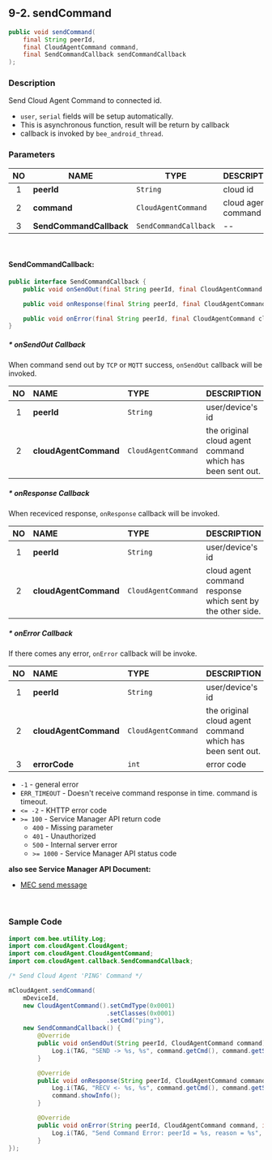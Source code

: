 ## 9-2. sendCommand

```java
public void sendCommand(
    final String peerId,
    final CloudAgentCommand command,
    final SendCommandCallback sendCommandCallback
);
```

### Description

Send Cloud Agent Command to connected id.

* `user`, `serial` fields will be setup automatically.
* This is asynchronous function, result will be return by callback
* callback is invoked by `bee_android_thread`.

### Parameters

| NO | NAME | TYPE | DESCRIPTION |
| :---: | --- | --- | --- |
| 1 | **peerId** | `String` | cloud id |
| 2 | **command** | `CloudAgentCommand` | cloud agent command |
| 3 | **SendCommandCallback** | `SendCommandCallback` | --|

<br>

#### SendCommandCallback:

```java
public interface SendCommandCallback {
    public void onSendOut(final String peerId, final CloudAgentCommand cloudAgentCommand);

    public void onResponse(final String peerId, final CloudAgentCommand cloudAgentCommand);

    public void onError(final String peerId, final CloudAgentCommand cloudAgentCommand, final int errorCode);
}
```

##### * onSendOut Callback

When command send out by `TCP` or `MQTT` success, `onSendOut` callback will be invoked.

| NO | NAME | TYPE | DESCRIPTION |
| :---: | :--- | :--- | :--- |
| 1 | **peerId** | `String` | user/device's id |
| 2 | **cloudAgentCommand** | `CloudAgentCommand` | the original cloud agent command which has been sent out. |

##### * onResponse Callback

When receviced response, `onResponse` callback will be invoked.

| NO | NAME | TYPE | DESCRIPTION |
| :---: | :--- | :--- | :--- |
| 1 | **peerId** | `String` | user/device's id |
| 2 | **cloudAgentCommand** | `CloudAgentCommand` | cloud agent command response which sent by the other side. |

##### * onError Callback

If there comes any error, `onError` callback will be invoke.

| NO | NAME | TYPE | DESCRIPTION |
| :---: | :--- | :--- | :--- |
| 1 | **peerId** | `String` | user/device's id |
| 2 | **cloudAgentCommand** | `CloudAgentCommand` | the original cloud agent command which has been sent out. |
| 3 | **errorCode** | `int` | error code |

* `-1`          - general error
* `ERR_TIMEOUT` - Doesn't receive command response in time. command is timeout.
* `<= -2`       - KHTTP error code
* `>= 100`      - Service Manager API return code
    * `400`     - Missing parameter
    * `401`     - Unauthorized
    * `500`     - Internal server error
    * `>= 1000` - Service Manager API status code

**also see Service Manager API Document:**
- [MEC send message](https://docs.google.com/a/gemteks.com/document/d/1rcvGr_lrOClHl2cI5TwV8XByEW4tCaK7O5MlxSnHer4/edit#heading=h.9a1nn85am3gi)

<br>

### Sample Code

```java
import com.bee.utility.Log;
import com.cloudAgent.CloudAgent;
import com.cloudAgent.CloudAgentCommand;
import com.cloudAgent.callback.SendCommandCallback;

/* Send Cloud Agent 'PING' Command */

mCloudAgent.sendCommand(
    mDeviceId,
    new CloudAgentCommand().setCmdType(0x0001)
                           .setClasses(0x0001)
                           .setCmd("ping"),
    new SendCommandCallback() {
        @Override
        public void onSendOut(String peerId, CloudAgentCommand command) {
            Log.i(TAG, "SEND -> %s, %s", command.getCmd(), command.getSerial());
        }

        @Override
        public void onResponse(String peerId, CloudAgentCommand command) {
            Log.i(TAG, "RECV <- %s, %s", command.getCmd(), command.getSerial());
            command.showInfo();
        }

        @Override
        public void onError(String peerId, CloudAgentCommand command, int errorCode) {
            Log.i(TAG, "Send Command Error: peerId = %s, reason = %s", peerId, mCloudAgent.getDescription(errorCode));
        }
});
```
